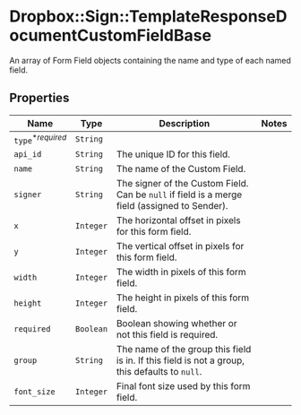 # Dropbox::Sign::TemplateResponseDocumentCustomFieldBase

An array of Form Field objects containing the name and type of each named field.

## Properties

| Name | Type | Description | Notes |
| ---- | ---- | ----------- | ----- |
| `type`<sup>*_required_</sup> | ```String``` |    |  |
| `api_id` | ```String``` |  The unique ID for this field.  |  |
| `name` | ```String``` |  The name of the Custom Field.  |  |
| `signer` | ```String``` |  The signer of the Custom Field. Can be `null` if field is a merge field (assigned to Sender).  |  |
| `x` | ```Integer``` |  The horizontal offset in pixels for this form field.  |  |
| `y` | ```Integer``` |  The vertical offset in pixels for this form field.  |  |
| `width` | ```Integer``` |  The width in pixels of this form field.  |  |
| `height` | ```Integer``` |  The height in pixels of this form field.  |  |
| `required` | ```Boolean``` |  Boolean showing whether or not this field is required.  |  |
| `group` | ```String``` |  The name of the group this field is in. If this field is not a group, this defaults to `null`.  |  |
| `font_size` | ```Integer``` |  Final font size used by this form field.  |  |

